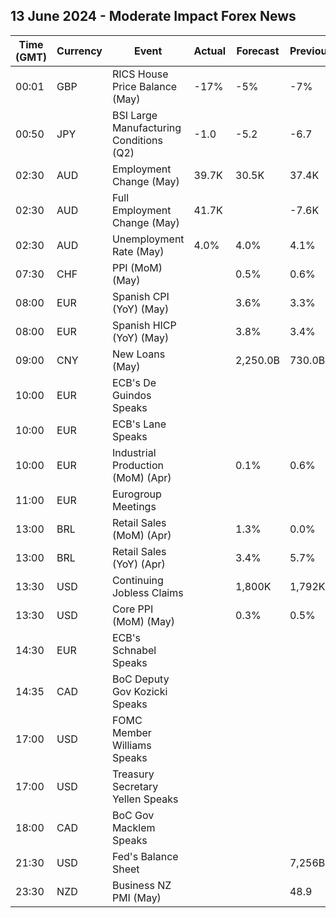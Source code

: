 ## 13 June 2024 - Moderate Impact Forex News

| Time (GMT) | Currency | Event | Actual | Forecast | Previous |
|------|----------|-------|--------|----------|----------|
| 00:01 | GBP | RICS House Price Balance (May) | -17% | -5% | -7% |
| 00:50 | JPY | BSI Large Manufacturing Conditions (Q2) | -1.0 | -5.2 | -6.7 |
| 02:30 | AUD | Employment Change (May) | 39.7K | 30.5K | 37.4K |
| 02:30 | AUD | Full Employment Change (May) | 41.7K |  | -7.6K |
| 02:30 | AUD | Unemployment Rate (May) | 4.0% | 4.0% | 4.1% |
| 07:30 | CHF | PPI (MoM) (May) |  | 0.5% | 0.6% |
| 08:00 | EUR | Spanish CPI (YoY) (May) |  | 3.6% | 3.3% |
| 08:00 | EUR | Spanish HICP (YoY) (May) |  | 3.8% | 3.4% |
| 09:00 | CNY | New Loans (May) |  | 2,250.0B | 730.0B |
| 10:00 | EUR | ECB's De Guindos Speaks |  |  |  |
| 10:00 | EUR | ECB's Lane Speaks |  |  |  |
| 10:00 | EUR | Industrial Production (MoM) (Apr) |  | 0.1% | 0.6% |
| 11:00 | EUR | Eurogroup Meetings |  |  |  |
| 13:00 | BRL | Retail Sales (MoM) (Apr) |  | 1.3% | 0.0% |
| 13:00 | BRL | Retail Sales (YoY) (Apr) |  | 3.4% | 5.7% |
| 13:30 | USD | Continuing Jobless Claims |  | 1,800K | 1,792K |
| 13:30 | USD | Core PPI (MoM) (May) |  | 0.3% | 0.5% |
| 14:30 | EUR | ECB's Schnabel Speaks |  |  |  |
| 14:35 | CAD | BoC Deputy Gov Kozicki Speaks |  |  |  |
| 17:00 | USD | FOMC Member Williams Speaks |  |  |  |
| 17:00 | USD | Treasury Secretary Yellen Speaks |  |  |  |
| 18:00 | CAD | BoC Gov Macklem Speaks |  |  |  |
| 21:30 | USD | Fed's Balance Sheet |  |  | 7,256B |
| 23:30 | NZD | Business NZ PMI (May) |  |  | 48.9 |
